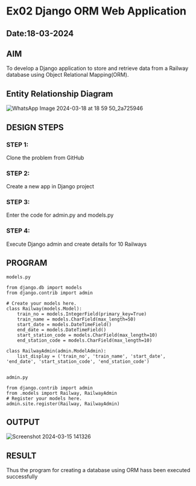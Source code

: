 # Ex02 Django ORM Web Application
## Date:18-03-2024 

## AIM
To develop a Django application to store and retrieve data from a Railway database using Object Relational Mapping(ORM).

## Entity Relationship Diagram



![WhatsApp Image 2024-03-18 at 18 59 50_2a725946](https://github.com/KolluruPujitha/ORM/assets/150231340/2c636500-afa3-4fbe-8466-ef061a09a856)


## DESIGN STEPS

### STEP 1:
Clone the problem from GitHub

### STEP 2:
Create a new app in Django project

### STEP 3:
Enter the code for admin.py and models.py

### STEP 4:
Execute Django admin and create details for 10 Railways

## PROGRAM
```
models.py

from django.db import models
from django.contrib import admin

# Create your models here.
class Railway(models.Model):
    train_no = models.IntegerField(primary_key=True)
    train_name = models.CharField(max_length=50)
    start_date = models.DateTimeField()
    end_date = models.DateTimeField()
    start_station_code = models.CharField(max_length=10)
    end_station_code = models.CharField(max_length=10)

class RailwayAdmin(admin.ModelAdmin):
    list_display = ('train_no', 'train_name', 'start_date', 'end_date', 'start_station_code', 'end_station_code')


admin.py

from django.contrib import admin
from .models import Railway, RailwayAdmin
# Register your models here.
admin.site.register(Railway, RailwayAdmin)

```
## OUTPUT

![Screenshot 2024-03-15 141326](https://github.com/KolluruPujitha/ORM/assets/150231340/4a90ea97-6317-4cb7-b6e3-17d6d02e6579)



## RESULT
Thus the program for creating a database using ORM hass been executed successfully
